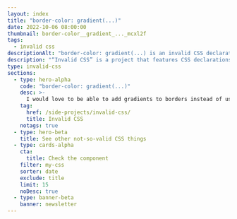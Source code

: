 ```yaml
---
layout: index
title: "border-color: gradient(...)"
date: 2022-10-06 08:00:00
thumbnail: border-color__gradient_..._mcxl2f
tags:
  - invalid css
descriptionAlt: "border-color: gradient(...) is an invalid CSS declaration I wish existed."
description: "“Invalid CSS” is a project that features CSS declarations that are not valid and non-existing. For example, border-color: gradient(...)."
type: invalid-css
sections:
  - type: hero-alpha
    code: "border-color: gradient(...)"
    desc: >-
      I would love to be able to add gradients to borders instead of using [hacky workarounds](https://css-tricks.com/gradient-borders-in-css/).
    tag:
      href: /side-projects/invalid-css/
      title: Invalid CSS
    notags: true
  - type: hero-beta
    title: See other not-so-valid CSS things
  - type: cards-alpha
    cta:
      title: Check the component
    filter: my-css
    sorter: date
    exclude: title
    limit: 15
    noDesc: true
  - type: banner-beta
    banner: newsletter
---
```

